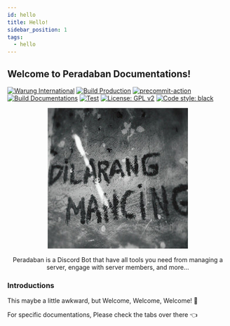 ```yaml
---
id: hello
title: Hello!
sidebar_position: 1
tags:
  - hello
---
```


## Welcome to Peradaban Documentations!

[![Warung International](https://img.shields.io/discord/922523614828433419.svg?logo=discord)](https://discord.gg/JzJTUGPc35) [![Build Production](https://github.com/warung-international/peradaban/actions/workflows/build.yml/badge.svg)](https://github.com/warung-international/peradaban/actions/workflows/build.yml) [![precommit-action](https://github.com/warung-international/peradaban/actions/workflows/pre-commit.yml/badge.svg)](https://github.com/warung-international/peradaban/actions/workflows/pre-commit.yml) [![Build Documentations](https://github.com/warung-international/docs/actions/workflows/build.yml/badge.svg)](https://github.com/warung-international/docs/actions/workflows/build.yml) [![Test](https://github.com/warung-international/docs/actions/workflows/test.yml/badge.svg)](https://github.com/warung-international/docs/actions/workflows/test.yml) [![License: GPL v2](https://img.shields.io/badge/License-GPL_v2-blue.svg)](https://www.gnu.org/licenses/old-licenses/gpl-2.0.en.html) [![Code style: black](https://img.shields.io/badge/code%20style-black-000000.svg)](https://github.com/psf/black)

<p align="center">
  <a aria-label="Pico logo" href="https://docs.robot-international.eu.org">
    <img src="/img/hero320.png" />
  </a>
</p>

<p align="center">
  Peradaban is a Discord Bot that have all tools you need from managing a server, engage with server members, and more...
</p>

### Introductions

This maybe a little awkward, but Welcome, Welcome, Welcome! 🥂

For specific documentations, Please check the tabs over there 👈